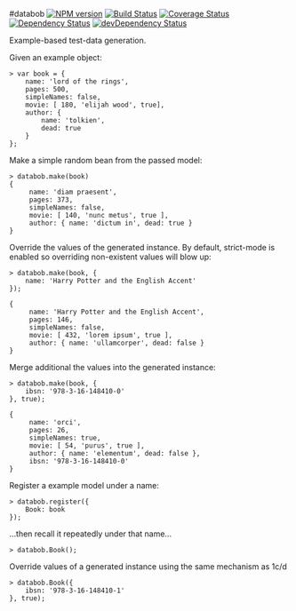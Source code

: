 #databob
[![NPM version](https://badge.fury.io/js/databob.svg)](http://badge.fury.io/js/databob)
[![Build Status](https://travis-ci.org/daviddenton/databob.png?branch=master)](https://travis-ci.org/daviddenton/databob)
[![Coverage Status](https://coveralls.io/repos/daviddenton/databob/badge.png)](https://coveralls.io/r/daviddenton/databob)
[![Dependency Status](https://david-dm.org/daviddenton/databob.png)](https://david-dm.org/daviddenton/databob)
[![devDependency Status](https://david-dm.org/daviddenton/databob/dev-status.png)](https://david-dm.org/daviddenton/databob#info=devDependencies)


Example-based test-data generation. 

Given an example object:
```
> var book = {
    name: 'lord of the rings',
    pages: 500,
    simpleNames: false,
    movie: [ 180, 'elijah wood', true],
    author: {
        name: 'tolkien',
        dead: true
    }
};
```

Make a simple random bean from the passed model:
```
> databob.make(book)
{
     name: 'diam praesent',
     pages: 373,
     simpleNames: false,
     movie: [ 140, 'nunc metus', true ],
     author: { name: 'dictum in', dead: true }
}
```

Override the values of the generated instance. By default, strict-mode is enabled so overriding non-existent values will blow up:
```
> databob.make(book, {
    name: 'Harry Potter and the English Accent'
});

{
     name: 'Harry Potter and the English Accent',
     pages: 146,
     simpleNames: false,
     movie: [ 432, 'lorem ipsum', true ],
     author: { name: 'ullamcorper', dead: false }
}
```

Merge additional the values into the generated instance:
```
> databob.make(book, {
    ibsn: '978-3-16-148410-0'
}, true);

{
     name: 'orci',
     pages: 26,
     simpleNames: true,
     movie: [ 54, 'purus', true ],
     author: { name: 'elementum', dead: false },
     ibsn: '978-3-16-148410-0'
}
```

Register a example model under a name:
```
> databob.register({
    Book: book
});
```

...then recall it repeatedly under that name...
```
> databob.Book();
```

Override values of a generated instance using the same mechanism as 1c/d
```
> databob.Book({
    ibsn: '978-3-16-148410-1'
}, true);
```